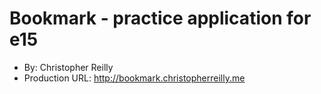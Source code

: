 # Bookmark - practice application for e15
+ By: Christopher Reilly
+ Production URL: <http://bookmark.christopherreilly.me>
